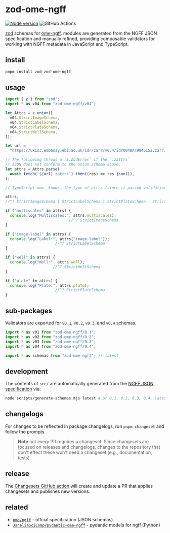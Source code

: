 # zod-ome-ngff

[![Node version](https://img.shields.io/npm/v/zod-ome-ngff.svg)](https://www.npmjs.com/package/zod-ome-ngff)
![GitHub Actions](https://github.com/manzt/zod-ome-ngff/actions/workflows/ci.yml/badge.svg)

[zod](https://github.com/colinhacks/zod) schemas for
[ome-ngff](https://github.com/ome/ngff). modules are generated
from the NGFF JSON specification and manually refined, providing 
composable validators for working with NGFF
metadata in JavaScript and TypeScript.

## install

```sh
pnpm install zod zod-ome-ngff
```

## usage

```typescript
import { z } from "zod";
import * as v04 from "zod-ome-ngff/v04";

let Attrs = z.union([
  v04.StrictImageSchema,
  v04.StrictLabelSchema,
  v04.StrictPlateSchema,
  v04.StrictWellSchema,
]);

let url =
  "https://uk1s3.embassy.ebi.ac.uk/idr/zarr/v0.4/idr0048A/9846152.zarr/";

// The following throws a `z.ZodError` if the `.zattrs`
// JSON does not conform to the union schema above.
let attrs = Attrs.parse(
  await fetch(`${url}.zattrs`).then((res) => res.json()),
);

// TypeScript now _knows_ the type of attrs (since it passed validation)

attrs;
//^? StrictImageSchema | StrictLabelSchema | StrictPlateSchema | StrictWellSchema

if ("multiscales" in attrs) {
  console.log("Multiscales:", attrs.multiscales);
                            //^? StrictImageSchema
}

if ("image-label" in attrs) {
  console.log("Label:", attrs["image-label"]);
                      //^? StrictLabelSchema
}

if ("well" in attrs) {
  console.log("Well:", attrs.well);
                     //^? StrictWellSchema
}

if ("plate" in attrs) {
  console.log("Plate:", attrs.plate);
                      //^? StrictPlateSchema
}
```

## sub-packages

Validators are exported for `v0.1`, `v0.2`, `v0.3`, and `v0.4` schemas.

```typescript
import * as v01 from "zod-ome-ngff/0.1";
import * as v02 from "zod-ome-ngff/0.2";
import * as v03 from "zod-ome-ngff/0.3";
import * as v04 from "zod-ome-ngff/0.4";

import * as schemas from "zod-ome-ngff"; // latest
```

## development

The contents of `src/` are automatically generated from the
[NGFF JSON specification](https://github.com/ome/ngff) via:

```sh
node scripts/generate-schemas.mjs latest # or 0.1, 0.2, 0.3, 0.4, latest
```

## changelogs

For changes to be reflected in package changelogs, run `pnpm changeset` and
follow the prompts.

> **Note** not every PR requires a changeset. Since changesets are focused on
> releases and changelogs, changes to the repository that don't effect these
> won't need a changeset (e.g., documentation, tests).

## release

The [Changesets GitHub action](https://github.com/changesets/action) will create
and update a PR that applies changesets and publishes new versions.

## related

- [`ome/ngff`](https://github.com/ome/ngff) - offcial specification (JSON schemas)
- [`JaneliaSciComp/pydantic-ome-ngff`](https://github.com/JaneliaSciComp/pydantic-ome-ngff) - pydantic models for ngff (Python) 
